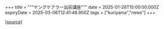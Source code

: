 +++
title = """ヤングケアラー出前講座"""
date = 2025-01-26T15:00:00.000Z
expiryDate = 2025-03-06T12:41:48.900Z
tags = ["kuriyama","news"]
+++


[[source]](https://www.town.kuriyama.hokkaido.jp/site/keara-sien/24363.html)
